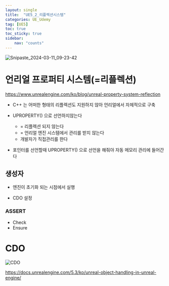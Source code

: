 ```yaml
---
layout: single
title:  "UE5_2_리플렉션시스템"
categories: UE_Udemy
tag: [UE5]
toc: true
toc_sticky: true
sidebar:
    nav: "counts"
---
```

![Snipaste_2024-03-11_09-23-42](https://github.com/silverlnng/DatastructureStudy/assets/112385982/60136e5e-e1d1-4f18-a6c7-190d0abe93f5)


# 언리얼 프로퍼티 시스템(=리플렉션)
<https://www.unrealengine.com/ko/blog/unreal-property-system-reflection>
   
* C++ 는 어떠한 형태의 리플렉션도 지원하지 않아 언리얼에서 자체적으로 구축

* UPROPERTY() 으로 선언하지않는다 
    * = 리플렉션 되지 않는다
    * = 언리얼 엔진 시스템에서 관리를 받지 않는다
    * 개발자가 직접관리를 한다

* 포인터를 선언할때 UPROPERTY() 으로 선언을 해줘야 자동 메모리 관리에 들어간다

## 생성자

* 엔진이 초기화 되는 시점에서 실행

* CDO 설정

### ASSERT

* Check
* Ensure

# CDO
![CDO](https://github.com/silverlnng/DatastructureStudy/assets/112385982/ca33f5b1-a67d-4c59-b953-5b357ca63d2b)

<https://docs.unrealengine.com/5.3/ko/unreal-object-handling-in-unreal-engine/>

# 